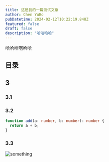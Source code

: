 ```yaml
---
title: 这是我的一篇测试文章
author: Chen YuBo
pubDatetime: 2024-02-12T10:22:19.848Z
featured: false
draft: false
description: "哈哈哈哈"
---
```


哈哈哈啊哈哈

## 目录

## 3

### 3.1

### 3.2

```ts
function add(a: number, b: number): number {
  return a + b;
}
```

### 3.3

![something](@assets/images/example.png)
